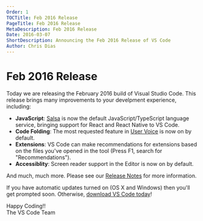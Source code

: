 ```yaml
---
Order: 1
TOCTitle: Feb 2016 Release
PageTitle: Feb 2016 Release
MetaDescription: Feb 2016 Release
Date: 2016-03-07
ShortDescription: Announcing the Feb 2016 Release of VS Code
Author: Chris Dias
---
```


# Feb 2016 Release

Today we are releasing the February 2016 build of Visual Studio Code. This release brings many improvements to your develpment experience, including:

* **JavaScript**: [Salsa](https://github.com/Microsoft/TypeScript/issues/4789) is now the default JavaScript/TypeScript language service, bringing support for React and React Native to VS Code. 
* **Code Folding**: The most requested feature in [User Voice](https://visualstudio.uservoice.com/forums/293070-visual-studio-code/suggestions/7752321-add-code-folding-support) is now on by default.
* **Extensions**: VS Code can make recommendations for extensions based on the files you've opened in the tool (Press F1, search for "Recommendations").
* **Accessiblity**: Screen reader support in the Editor is now on by default.

And much, much more. Please see our [Release Notes](http://go.microsoft.com/fwlink/?LinkID=533483) for more information. 

If you have automatic updates turned on (OS X and Windows) then you'll get prompted soon. Otherwise, [download VS Code today](https://code.visualstudio.com)!

Happy Coding!!  
The VS Code Team
